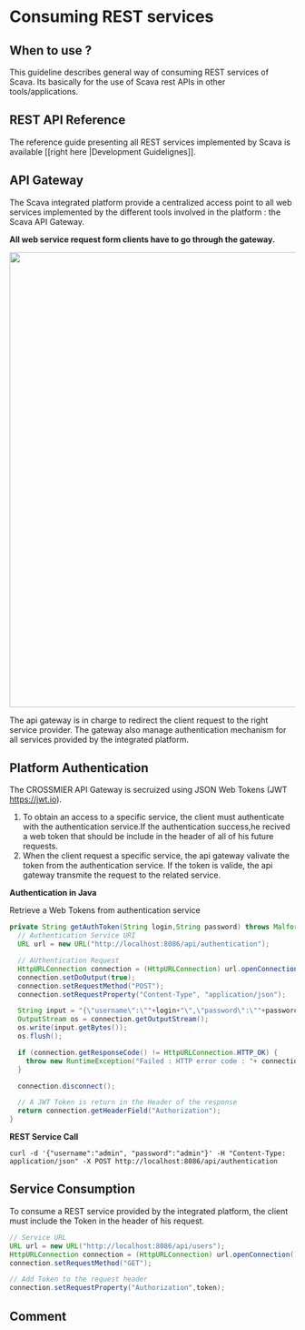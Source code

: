
# Consuming REST services

## When to use ?

This guideline describes general way of consuming REST services of Scava. Its basically for the use of Scava rest APIs in other tools/applications.

## REST API Reference

The reference guide presenting all REST services implemented by Scava is available [[right here |Development Guidelignes]].

## API Gateway

The Scava integrated platform provide a centralized access point to all web services implemented by the different tools involved in the platform : the Scava API Gateway.

**All web service request form clients have to go through the gateway.**

<img src="https://zupimages.net/up/18/07/k2wp.png" width="800">

The api gateway is in charge to redirect the client request to the right service provider. The gateway also manage authentication mechanism for all services provided by the integrated platform.


## Platform Authentication

The CROSSMIER API Gateway is secruized using JSON Web Tokens (JWT https://jwt.io).
1. To obtain an access to a specific service, the client must authenticate with the authentication service.If the authentication success,he recived a web token that should be include in the header of all of his future requests.
1. When the client request a specific service, the api gateway valivate the token from the authentication  service. If the token is valide, the api gateway transmite the request to the related service.


**Authentication in Java**

Retrieve a Web Tokens from authentication service
```java
private String getAuthToken(String login,String password) throws MalformedURLException, IOException, ProtocolException {
  // Authentication Service URI
  URL url = new URL("http://localhost:8086/api/authentication");

  // AUthentication Request
  HttpURLConnection connection = (HttpURLConnection) url.openConnection();
  connection.setDoOutput(true);
  connection.setRequestMethod("POST");
  connection.setRequestProperty("Content-Type", "application/json");

  String input = "{\"username\":\""+login+"\",\"password\":\""+password+"\"}";
  OutputStream os = connection.getOutputStream();
  os.write(input.getBytes());
  os.flush();

  if (connection.getResponseCode() != HttpURLConnection.HTTP_OK) {
    throw new RuntimeException("Failed : HTTP error code : "+ connection.getResponseCode());
  }

  connection.disconnect();

  // A JWT Token is return in the Header of the response
  return connection.getHeaderField("Authorization");
}
```

**REST Service Call**
```
curl -d '{"username":"admin", "password":"admin"}' -H "Content-Type: application/json" -X POST http://localhost:8086/api/authentication
```
## Service Consumption
To consume a REST service provided by the integrated platform, the client must include the Token in the header of his request.

 ```java
// Service URL
URL url = new URL("http://localhost:8086/api/users");
HttpURLConnection connection = (HttpURLConnection) url.openConnection();
connection.setRequestMethod("GET");

// Add Token to the request header
connection.setRequestProperty("Authorization",token);
```

## Comment
